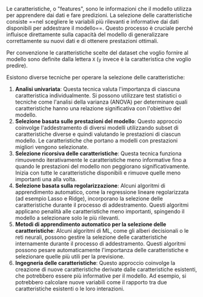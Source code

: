 Le caratteristiche, o "features", sono le informazioni che il modello utilizza per apprendere dai dati e fare predizioni.
La selezione delle caratteristiche consiste ==nel scegliere le variabili più rilevanti e informative dai dati disponibili per addestrare il modello==. Questo processo è cruciale perché influisce direttamente sulla capacità del modello di generalizzare correttamente su nuovi dati e di ottenere prestazioni ottimali.

Per convenzione le caratteristiche scelte del dataset che voglio fornire al modello sono definite dalla lettera `X` (`y` invece è la caratteristica che voglio predire).

Esistono diverse tecniche per operare la selezione delle caratteristiche:

1. **Analisi univariata**: Questa tecnica valuta l'importanza di ciascuna caratteristica individualmente. Si possono utilizzare test statistici o tecniche come l'analisi della varianza (ANOVA) per determinare quali caratteristiche hanno una relazione significativa con l'obiettivo del modello.    
2. **Selezione basata sulle prestazioni del modello**: Questo approccio coinvolge l'addestramento di diversi modelli utilizzando subset di caratteristiche diverse e quindi valutando le prestazioni di ciascun modello. Le caratteristiche che portano a modelli con prestazioni migliori vengono selezionate.    
3. **Selezione ricorsiva delle caratteristiche**: Questa tecnica funziona rimuovendo iterativamente le caratteristiche meno informative fino a quando le prestazioni del modello non peggiorano significativamente. Inizia con tutte le caratteristiche disponibili e rimuove quelle meno importanti una alla volta.    
4. **Selezione basata sulla regolarizzazione**: Alcuni algoritmi di apprendimento automatico, come la regressione lineare regolarizzata (ad esempio Lasso e Ridge), incorporano la selezione delle caratteristiche durante il processo di addestramento. Questi algoritmi applicano penalità alle caratteristiche meno importanti, spingendo il modello a selezionare solo le più rilevanti.    
5. **Metodi di apprendimento automatico per la selezione delle caratteristiche**: Alcuni algoritmi di ML, come gli alberi decisionali o le reti neurali, possono gestire la selezione delle caratteristiche internamente durante il processo di addestramento. Questi algoritmi possono pesare automaticamente l'importanza delle caratteristiche e selezionare quelle più utili per la previsione.    
6. **Ingegneria delle caratteristiche**: Questo approccio coinvolge la creazione di nuove caratteristiche derivate dalle caratteristiche esistenti, che potrebbero essere più informative per il modello. Ad esempio, si potrebbero calcolare nuove variabili come il rapporto tra due caratteristiche esistenti o le loro interazioni.
